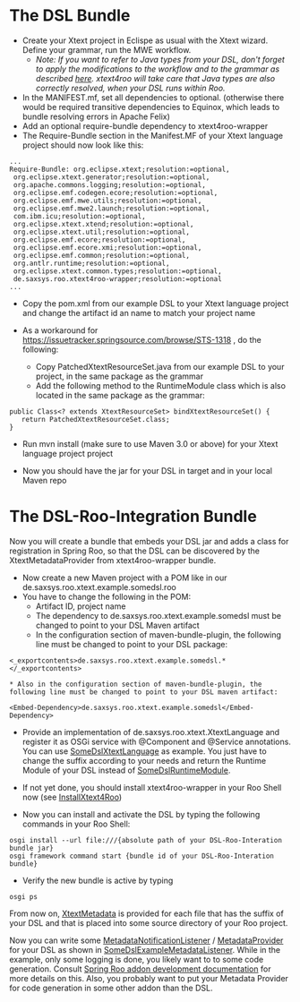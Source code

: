 # The DSL Bundle #

  * Create your Xtext project in Eclispe as usual with the Xtext wizard. Define your grammar, run the MWE workflow.
    * _Note: If you want to refer to Java types from your DSL, don't forget to apply the modifications to the workflow and to the grammar as described [here](http://www.eclipse.org/Xtext/documentation/1_0_1/xtext.html#jvmtypes). xtext4roo will take care that Java types are also correctly resolved, when your DSL runs within Roo._
  * In the MANIFEST.mf, set all dependencies to optional. (otherwise there would be required transitive dependencies to Equinox, which leads to bundle resolving errors in Apache Felix)
  * Add an optional require-bundle dependency  to xtext4roo-wrapper
  * The Require-Bundle section in the Manifest.MF of your Xtext language project should now look like this:
```
...
Require-Bundle: org.eclipse.xtext;resolution:=optional,
 org.eclipse.xtext.generator;resolution:=optional,
 org.apache.commons.logging;resolution:=optional,
 org.eclipse.emf.codegen.ecore;resolution:=optional,
 org.eclipse.emf.mwe.utils;resolution:=optional,
 org.eclipse.emf.mwe2.launch;resolution:=optional,
 com.ibm.icu;resolution:=optional,
 org.eclipse.xtext.xtend;resolution:=optional,
 org.eclipse.xtext.util;resolution:=optional,
 org.eclipse.emf.ecore;resolution:=optional,
 org.eclipse.emf.ecore.xmi;resolution:=optional,
 org.eclipse.emf.common;resolution:=optional,
 org.antlr.runtime;resolution:=optional,
 org.eclipse.xtext.common.types;resolution:=optional,
 de.saxsys.roo.xtext4roo-wrapper;resolution:=optional
...
```

  * Copy the pom.xml from our example DSL to your Xtext language project and change the artifact id an name to match your project name

  * As a workaround for https://issuetracker.springsource.com/browse/STS-1318 , do the following:
    * Copy PatchedXtextResourceSet.java from our example DSL to your project, in the same package as the grammar
    * Add the following method to the RuntimeModule class which is also located in the same package as the grammar:
```
public Class<? extends XtextResourceSet> bindXtextResourceSet() {
   return PatchedXtextResourceSet.class;
}
```

  * Run mvn install (make sure to use Maven 3.0 or above) for your Xtext language project project

  * Now you should have the jar for your DSL in target and in your local Maven repo


# The DSL-Roo-Integration Bundle #

Now you will create a bundle that embeds your DSL jar and adds a class for registration in Spring Roo, so that the DSL can be discovered by the XtextMetadataProvider from xtext4roo-wrapper bundle.

  * Now create a new Maven project with a POM like in our de.saxsys.roo.xtext.example.somedsl.roo
  * You have to change the following in the POM:
    * Artifact ID, project name
    * The dependency to de.saxsys.roo.xtext.example.somedsl must be changed to point to your DSL Maven artifact
    * In the configuration section of maven-bundle-plugin, the following line must be changed to point to your DSL package:
```
<_exportcontents>de.saxsys.roo.xtext.example.somedsl.*</_exportcontents>
```
    * Also in the configuration section of maven-bundle-plugin, the following line must be changed to point to your DSL maven artifact:
```
<Embed-Dependency>de.saxsys.roo.xtext.example.somedsl</Embed-Dependency>
```
  * Provide an implementation of de.saxsys.roo.xtext.XtextLanguage and register it as OSGi service with @Component and @Service annotations. You can use [SomeDslXtextLanguage](http://code.google.com/p/xtext4roo/source/browse/trunk/exampleDsl/de.saxsys.roo.xtext.example.somedsl.roo/src/main/java/de/saxsys/roo/xtext/example/somedsl/roo/SomeDslXtextLanguage.java) as example. You just have to change the suffix according to your needs and return the Runtime Module of your DSL instead of [SomeDslRuntimeModule](http://code.google.com/p/xtext4roo/source/browse/trunk/exampleDsl/de.saxsys.roo.xtext.example.somedsl/src/de/saxsys/roo/xtext/example/somedsl/SomeDslRuntimeModule.java).

  * If not yet done, you should install xtext4roo-wrapper in your Roo Shell now (see [InstallXtext4Roo](InstallXtext4Roo.md))
  * Now you can install and activate the DSL by typing the following commands in your Roo Shell:
```
osgi install --url file:///{absolute path of your DSL-Roo-Interation bundle jar}
osgi framework command start {bundle id of your DSL-Roo-Interation bundle}
```
  * Verify the new bundle is active by typing
```
osgi ps
```
From now on, [XtextMetadata](http://code.google.com/p/xtext4roo/source/browse/trunk/xtext4roo/xtext4roo-wrapper/src/main/java/de/saxsys/roo/xtext/XtextMetadata.java) is provided for each file that has the suffix of your DSL and that is placed into some source directory of your Roo project.

Now you can write some [MetadataNotificationListener](http://static.springsource.org/spring-roo/org.springframework.roo.metadata/apidocs/org/springframework/roo/metadata/MetadataNotificationListener.html) / [MetadataProvider](http://static.springsource.org/spring-roo/org.springframework.roo.metadata/apidocs/org/springframework/roo/metadata/MetadataProvider.html) for your DSL as shown in
[SomeDslExampleMetadataListener](http://code.google.com/p/xtext4roo/source/browse/trunk/exampleDsl/de.saxsys.roo.xtext.example.somedsl.roo/src/main/java/de/saxsys/roo/xtext/example/somedsl/roo/SomeDslExampleMetadataListener.java). While in the example, only some logging is done, you likely want to to some code generation. Consult [Spring Roo addon development documentation](http://static.springsource.org/spring-roo/reference/html/advanced-addons.html) for more details on this. Also, you probably want to put your Metadata Provider for code generation in some other addon than the DSL.